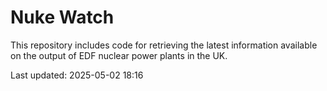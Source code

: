 # Nuke Watch

This repository includes code for retrieving the latest information available on the output of EDF nuclear power plants in the UK.

Last updated: 2025-05-02 18:16